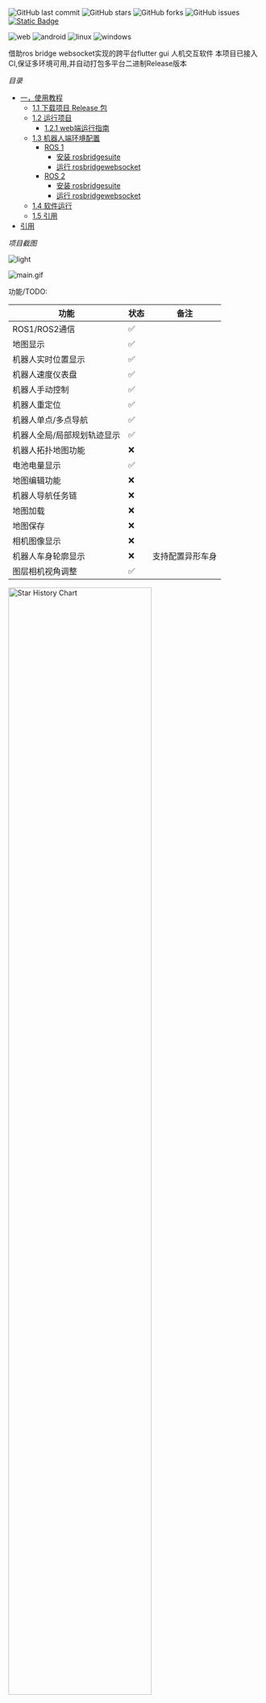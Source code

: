 ![GitHub last commit](https://img.shields.io/github/last-commit/chengyangkj/ROS_Flutter_Gui_App?style=flat-square)
![GitHub stars](https://img.shields.io/github/stars/chengyangkj/ROS_Flutter_Gui_App?style=flat-square)
![GitHub forks](https://img.shields.io/github/forks/chengyangkj/ROS_Flutter_Gui_App?style=flat-square)
![GitHub issues](https://img.shields.io/github/issues/chengyangkj/ROS_Flutter_Gui_App?style=flat-square)
<a href="http://qm.qq.com/cgi-bin/qm/qr?_wv=1027&k=mvzoO6tJQtu0ZQYa_itHW7JrT0i4OCdK&authKey=exOT53pUpRG85mwuSMstWKbLlnrme%2FEuJE0Rt%2Fw6ONNvfHqftoWMay03mk1Qi7yv&noverify=0&group_code=797497206">
<img alt="Static Badge" src="https://img.shields.io/badge/QQ%e7%be%a4-797497206-purple">
</a>

![web](https://github.com/chengyangkj/ROS_Flutter_Gui_App/actions/workflows/web_build.yaml/badge.svg)
![android](https://github.com/chengyangkj/ROS_Flutter_Gui_App/actions/workflows/android_build.yaml/badge.svg)
![linux](https://github.com/chengyangkj/ROS_Flutter_Gui_App/actions/workflows/linux_build.yaml/badge.svg)
![windows](https://github.com/chengyangkj/ROS_Flutter_Gui_App/actions/workflows/windows_build.yaml/badge.svg)

借助ros bridge websocket实现的跨平台flutter gui 人机交互软件
本项目已接入CI,保证多环境可用,并自动打包多平台二进制Release版本

*目录* 
<!-- TOC -->

- [一，使用教程](#一使用教程)
    - [1.1 下载项目 Release 包](#11-下载项目-release-包)
    - [1.2 运行项目](#12-运行项目)
        - [1.2.1 web端运行指南](#121-web端运行指南)
    - [1.3 机器人端环境配置](#13-机器人端环境配置)
        - [ROS 1](#ros-1)
            - [安装 rosbridgesuite](#安装-rosbridgesuite)
            - [运行 rosbridgewebsocket](#运行-rosbridgewebsocket)
        - [ROS 2](#ros-2)
            - [安装 rosbridgesuite](#安装-rosbridgesuite)
            - [运行 rosbridgewebsocket](#运行-rosbridgewebsocket)
    - [1.4 软件运行](#14-软件运行)
    - [1.5 引用](#15-引用)
- [引用](#引用)

<!-- /TOC -->


*项目截图*

![light](./doc/image/white.png)

![main.gif](./doc/image/main.gif)


功能/TODO:
  
| 功能                        | 状态 | 备注                 |
| --------------------------- | ---- | -------------------- |
| ROS1/ROS2通信               | ✅    |                      |
| 地图显示           | ✅    |                      |
| 机器人实时位置显示          | ✅    |                      |
| 机器人速度仪表盘            | ✅     |                      |
| 机器人手动控制              | ✅    |                      |
| 机器人重定位                | ✅    |                      |
| 机器人单点/多点导航         |  ✅    |                      |
| 机器人全局/局部规划轨迹显示 | ✅    |                      |
| 机器人拓扑地图功能          | ❌    |                      |
| 电池电量显示                | ✅     |                      |
| 地图编辑功能                | ❌    |                      |
| 机器人导航任务链            |❌    |               |
| 地图加载                    | ❌    |                      |
| 地图保存                    | ❌    |                      |
| 相机图像显示                | ❌    |  |
| 机器人车身轮廓显示          | ❌    | 支持配置异形车身     |
| 图层相机视角调整          | ✅     |      |

  <picture>
    <source media="(prefers-color-scheme: dark)" srcset="https://api.star-history.com/svg?repos=chengyangkj/Ros_Flutter_Gui_App&type=Timeline&theme=dark" />
    <source media="(prefers-color-scheme: light)" srcset="https://api.star-history.com/svg?repos=chengyangkj/Ros_Flutter_Gui_App&type=Timeline" />
    <img alt="Star History Chart" src="https://api.star-history.com/svg?repos=chengyangkj/Ros_Flutter_Gui_App&type=Timeline" width="75%" />
  </picture>

# 一，使用教程
## 1.1 下载项目 Release 包

从[Release界面](https://github.com/chengyangkj/ROS_Flutter_Gui_App/releases) 下载所需要的对应环境的版本（windows，linux，web，android）

## 1.2 运行项目

解压下载的压缩包，APP端下载后即可运行，web端运行时需要借助网站服务器这里介绍下web端使用：

### 1.2.1 web端运行指南

从[Release界面](https://github.com/chengyangkj/ROS_Flutter_Gui_App/releases)下载最新的web端版本(ros_flutter_gui_app_web.tar.gz)  
解压到本地，借助Apache等网站服务器部署即可  

进入压缩包目录：
```shell
cd ros_flutter_gui_app_web
```
我这里采用python的来搭建一个简单的网站服务器：

```shell
python -m http.server 8000
```
由于这里指定的端口为8000，在google浏览器(其他浏览器未测试，可能出现空白界面问题)输入`本机ip:8000`即可访问站点

## 1.3 机器人端环境配置

软件借助ros bridge websocket实现与ros之间的通信，因此需要先在自己的机器人系统上安装ros bridget websocket并运行，这里区分ros1 与 ros2分别介绍安装教程
 
### ROS 1

#### 安装 rosbridge_suite

1. **确保已安装 ROS 1**（例如：ROS Melodic 或 ROS Noetic）。如果没有，请参考 [ROS 安装指南](http://wiki.ros.org/ROS/Installation) 进行安装。

2. **安装 `rosbridge_suite` 包**：

   ```bash
   sudo apt-get install ros-<your-ros-distro>-rosbridge-suite
   ```

   将 `<your-ros-distro>` 替换为你的 ROS 版本，例如 `melodic` 或 `noetic`。

#### 运行 rosbridge_websocket

1. **启动 ROS 核心**：

   ```bash
   roscore
   ```

2. **在新的终端中，启动 rosbridge_websocket 节点**：

   ```bash
   roslaunch rosbridge_server rosbridge_websocket.launch
   ```

3. **验证 rosbridge_websocket 是否正在运行**：

   打开浏览器，导航到 `http://localhost:9090`，如果连接成功，说明 WebSocket 服务器已启动并运行。

### ROS 2

#### 安装 rosbridge_suite

1. **确保已安装 ROS 2**（例如：ROS Foxy、Galactic 或 Humble）。如果没有，请参考 [ROS 2 安装指南](https://docs.ros.org/en/foxy/Installation.html) 进行安装。

2. **安装 `rosbridge_suite` 包**：

   ```bash
   sudo apt-get install ros-<your-ros2-distro>-rosbridge-suite
   ```

   将 `<your-ros2-distro>` 替换为你的 ROS 2 版本，例如 `foxy`、`galactic` 或 `humble`。

3. **在每个新的终端会话中，source 你的 ROS 2 环境**：

   ```bash
   source /opt/ros/<your-ros2-distro>/setup.bash
   ```

#### 运行 rosbridge_websocket

1. **在新的终端中，启动 rosbridge_websocket 节点**：

   ```bash
   ros2 launch rosbridge_server rosbridge_websocket_launch.xml
   ```

2. **验证 rosbridge_websocket 是否正在运行**：

   打开浏览器，导航到 `http://localhost:9090`，如果连接成功，说明 WebSocket 服务器已启动并运行。

## 1.4 软件运行

打开软件，进行topic设置：

![setting_button](./doc/image/setting_button.png)

设置界面：
![setting_button](./doc/image/setting_list.png)

配置说明
|配置名|消息类型|说明|
|---|---|---|
|battery_topic|sensor_msgs/BatteryState|机器人电池电量的topic，软件订阅 |
|mapTopic|nav_msgs/OccupancyGrid|机器人地图话题名，软件订阅 |
|laserTopic|sensor_msgs/LaserScan| 激光话题名，软件订阅|
|localPathTopic|nav_msgs/Path|机器人局部路径话题名，软件订阅 |
|globalPathTopic|nav_msgs/Path|机器人全局路径话题名，软件订阅 |
|odomTopic|nav_msgs/Odometry|机器人里程计话题名，软件订阅 |
|relocTopic|geometry_msgs/PoseWithCovarianceStamped|机器人重定位topic名，软件发布 |
|navGoalTopic|geometry_msgs/PoseStamped|机器人导航目标点话题名，软件发布 |
|SpeedCtrlTopic|geometry_msgs/Twist|机器人速度控制话题名，软件发布|
|maxVx|double|软件手动控制时最大vx速度 |
|maxVydouble|软件手动控制时最大vy速度 |
|maxVw|double|软件手动控制时最大vw速度 |
|mapFrameName|string|地图坐标系tf fram名|
|baseLinkFrameName|string|机器人底盘坐标系tf fram名|

设置完成后，点击connect按钮，连接到rosbridge_websocket，连接成功后，软件会自动订阅设置的topic，并显示topic的数据：

# 引用说明

- 部分UI界面效果参考自[ros_navigation_command_app](https://github.com/Rongix/ros_navigation_command_app)，仅参考UI显示效果，本仓库的代码的实现均为原创
- [roslibdart](https://pub.dev/packages/roslibdart)，实现flutter 中的ros bridge websocket的通信，借助此库可以直接与ros进行端对端通信
- [matrix_gesture_detector](https://pub.dev/packages/matrix_gesture_detector) 软件的手势识别在此pub包的基础上做更改
